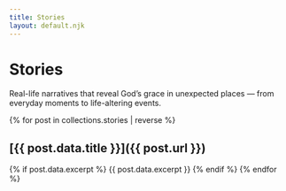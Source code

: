 ```yaml
---
title: Stories
layout: default.njk
---
```


# Stories

Real-life narratives that reveal God’s grace in unexpected places — from everyday moments to life-altering events.

{% for post in collections.stories | reverse %}

## [{{ post.data.title }}]({{ post.url }})

{% if post.data.excerpt %}
{{ post.data.excerpt }}
{% endif %}
{% endfor %}
